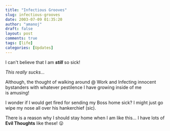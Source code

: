 ```yaml
---
title: "Infectious Grooves"
slug: infectious-grooves
date: 2003-07-09 01:35:20
author: "amanoj"
draft: false
layout: post
comments: true
tags: [life]
categories: [Updates]
---
```


I can't believe that I am **_still_** so sick!

_This really sucks..._

Although, the thought of walking around @ Work and Infecting innocent bystanders with whatever pestilence I have growing inside of me is amusing!

I wonder if I would get fired for sending my Boss home sick? I might just go wipe my nose all over his hankerchief (sic).

There is a reason why I should stay home when I am like this... I have lots of **Evil Thoughts** like these! :stuck_out_tongue:
